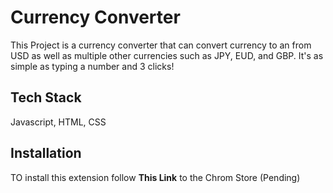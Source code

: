 # Currency Converter

This Project is a currency converter that can convert currency to an from USD as well as multiple other currencies such as JPY, EUD, and GBP. It's as simple as typing a number and 3 clicks!




## Tech Stack

Javascript, HTML, CSS





## Installation

TO install this extension follow **This Link** to the Chrom Store (Pending)
    
